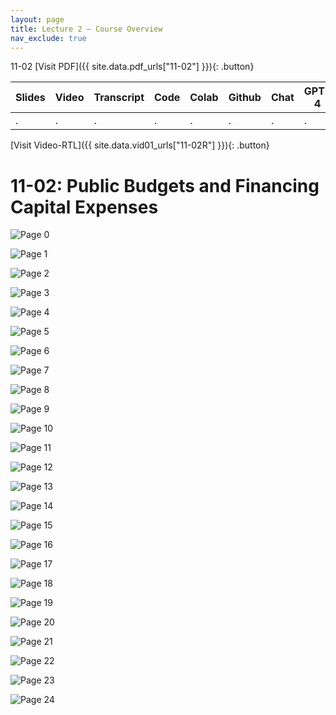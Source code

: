 ```yaml
---
layout: page
title: Lecture 2 – Course Overview
nav_exclude: true
---
```

11-02
[Visit PDF]({{ site.data.pdf_urls["11-02"] }}){: .button}

| Slides | Video | Transcript | Code | Colab | Github | Chat | GPT-4 | LLaMA | Galactica |
| ------ | ----- | ---------- | ---- | ----- | ------ | ---- | ----- | ----- | --------- |
| .      | .     | .          | .    | .     | .      | .    | .     | .     | .          |

[Visit Video-RTL]({{ site.data.vid01_urls["11-02R"] }}){: .button}
# 11-02: Public Budgets and Financing Capital Expenses

![Page 0]( /CivEng112/assets/slides/11-02/11-02_Lecture.pdf-page0.png )

![Page 1]( /CivEng112/assets/slides/11-02/11-02_Lecture.pdf-page1.png )

![Page 2]( /CivEng112/assets/slides/11-02/11-02_Lecture.pdf-page2.png )

![Page 3]( /CivEng112/assets/slides/11-02/11-02_Lecture.pdf-page3.png )

![Page 4]( /CivEng112/assets/slides/11-02/11-02_Lecture.pdf-page4.png )

![Page 5]( /CivEng112/assets/slides/11-02/11-02_Lecture.pdf-page5.png )

![Page 6]( /CivEng112/assets/slides/11-02/11-02_Lecture.pdf-page6.png )

![Page 7]( /CivEng112/assets/slides/11-02/11-02_Lecture.pdf-page7.png )

![Page 8]( /CivEng112/assets/slides/11-02/11-02_Lecture.pdf-page8.png )

![Page 9]( /CivEng112/assets/slides/11-02/11-02_Lecture.pdf-page9.png )

![Page 10]( /CivEng112/assets/slides/11-02/11-02_Lecture.pdf-page10.png )

![Page 11]( /CivEng112/assets/slides/11-02/11-02_Lecture.pdf-page11.png )

![Page 12]( /CivEng112/assets/slides/11-02/11-02_Lecture.pdf-page12.png )

![Page 13]( /CivEng112/assets/slides/11-02/11-02_Lecture.pdf-page13.png )

![Page 14]( /CivEng112/assets/slides/11-02/11-02_Lecture.pdf-page14.png )

![Page 15]( /CivEng112/assets/slides/11-02/11-02_Lecture.pdf-page15.png )

![Page 16]( /CivEng112/assets/slides/11-02/11-02_Lecture.pdf-page16.png )

![Page 17]( /CivEng112/assets/slides/11-02/11-02_Lecture.pdf-page17.png )

![Page 18]( /CivEng112/assets/slides/11-02/11-02_Lecture.pdf-page18.png )

![Page 19]( /CivEng112/assets/slides/11-02/11-02_Lecture.pdf-page19.png )

![Page 20]( /CivEng112/assets/slides/11-02/11-02_Lecture.pdf-page20.png )

![Page 21]( /CivEng112/assets/slides/11-02/11-02_Lecture.pdf-page21.png )

![Page 22]( /CivEng112/assets/slides/11-02/11-02_Lecture.pdf-page22.png )

![Page 23]( /CivEng112/assets/slides/11-02/11-02_Lecture.pdf-page23.png )

![Page 24]( /CivEng112/assets/slides/11-02/11-02_Lecture.pdf-page24.png )

